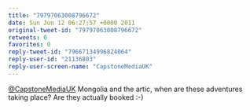 ```yaml
---
title: "79797063008796672"
date: Sun Jun 12 06:27:57 +0000 2011
original-tweet-id: "79797063008796672"
retweets: 0
favorites: 0
reply-tweet-id: "79667134996824064"
reply-user-id: "21136803"
reply-user-screen-name: "CapstoneMediaUK"
---
```

<a href="https://twitter.com/CapstoneMediaUK">@CapstoneMediaUK</a> Mongolia and the artic, when are these adventures taking place? Are they actually booked :-)
